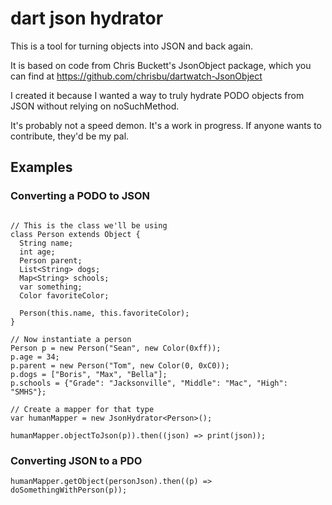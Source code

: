 # dart json hydrator

This is a tool for turning objects into JSON and back again.

It is based on code from Chris Buckett's JsonObject package, which you can find at
https://github.com/chrisbu/dartwatch-JsonObject

I created it because I wanted a way to truly hydrate PODO objects from JSON without
relying on noSuchMethod.

It's probably not a speed demon.  It's a work in progress.  If anyone wants
to contribute, they'd be my pal.

## Examples

### Converting a PODO to JSON

```

// This is the class we'll be using
class Person extends Object {
  String name;
  int age;
  Person parent;
  List<String> dogs;
  Map<String> schools;
  var something;
  Color favoriteColor;

  Person(this.name, this.favoriteColor);
}

// Now instantiate a person
Person p = new Person("Sean", new Color(0xff));
p.age = 34;
p.parent = new Person("Tom", new Color(0, 0xC0));
p.dogs = ["Boris", "Max", "Bella"];
p.schools = {"Grade": "Jacksonville", "Middle": "Mac", "High": "SMHS"};

// Create a mapper for that type
var humanMapper = new JsonHydrator<Person>();

humanMapper.objectToJson(p)).then((json) => print(json));

```

### Converting JSON to a PDO
```
humanMapper.getObject(personJson).then((p) => doSomethingWithPerson(p));
```